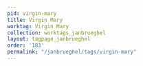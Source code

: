 ```yaml
---
pid: virgin-mary
title: Virgin Mary
worktag: Virgin Mary
collection: worktags_janbrueghel
layout: tagpage_janbrueghel
order: '183'
permalink: "/janbrueghel/tags/virgin-mary"
---
```

